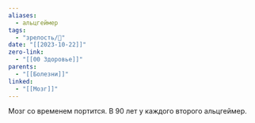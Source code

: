 ```yaml
---
aliases:
  - альцгеймер
tags:
  - "зрелость/🌱"
date: "[[2023-10-22]]"
zero-link:
  - "[[00 Здоровье]]"
parents:
  - "[[Болезни]]"
linked:
  - "[[Мозг]]"
---
```

Мозг со временем портится. В 90 лет у каждого второго альцгеймер.